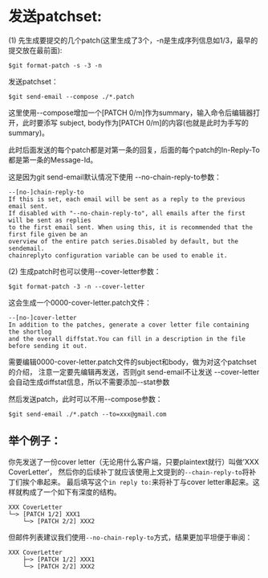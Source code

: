 # 发送patchset:

(1)
先生成要提交的几个patch(这里生成了3个，-n是生成序列信息如1/3，最早的提交放在最前面):
```
$git format-patch -s -3 -n
```

发送patchset：
```
$git send-email --compose ./*.patch
```
这里使用--compose增加一个[PATCH 0/m]作为summary，输入命令后编辑器打开，此时要添写
subject, body作为[PATCH 0/m]的内容(也就是此时为手写的summary)。

此时后面发送的每个patch都是对第一条的回复，后面的每个patch的In-Reply-To都是第一条的Message-Id。

这是因为git send-email默认情况下使用
--no-chain-reply-to参数：
```
--[no-]chain-reply-to
If this is set, each email will be sent as a reply to the previous email sent.
If disabled with "--no-chain-reply-to", all emails after the first will be sent as replies
to the first email sent. When using this, it is recommended that the first file given be an
overview of the entire patch series.Disabled by default, but the sendemail.
chainreplyto configuration variable can be used to enable it.
```

(2)
生成patch时也可以使用--cover-letter参数：
```
$git format-patch -3 -n --cover-letter
```
这会生成一个0000-cover-letter.patch文件：
```
--[no-]cover-letter
In addition to the patches, generate a cover letter file containing the shortlog
and the overall diffstat.You can fill in a description in the file before sending it out.
```
需要编辑0000-cover-letter.patch文件的subject和body，做为对这个patchset的介绍，
注意一定要先编辑再发送，否则git send-email不让发送
--cover-letter会自动生成diffstat信息，所以不需要添加--stat参数

然后发送patch，此时可以不用--compose参数：
```
$git send-email ./*.patch --to=xxx@gmail.com
```


## 举个例子：
你先发送了一份cover letter（无论用什么客户端，只要plaintext就行）叫做’XXX CoverLetter‘，
然后你的后续补丁就应该使用上文提到的`--chain-reply-to`将补丁们挨个串起来。
最后填写这个`in reply to:`来将补丁与cover letter串起来。这样就构成了一个如下有深度的结构。

	XXX CoverLetter
	└─> [PATCH 1/2] XXX1
		└─> [PATCH 2/2] XXX2

但邮件列表建议我们使用`--no-chain-reply-to`方式，结果更加平坦便于审阅：

	XXX CoverLetter
		├─> [PATCH 1/2] XXX1
		└─> [PATCH 2/2] XXX2



